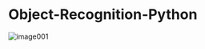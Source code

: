 # Object-Recognition-Python


![image001](https://user-images.githubusercontent.com/25118302/221754697-94c9468a-e187-407c-ac26-8f86a58fc3a8.png)
